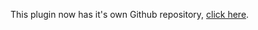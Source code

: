 This plugin now has it's own Github repository, [click here](https://github.com/ricochhet/HunterPie.DamageChat).